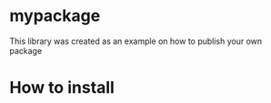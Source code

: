 # mypackage
This library was created as an example on how to publish your own package

# How to install
